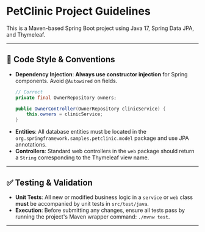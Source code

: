 # PetClinic Project Guidelines

This is a Maven-based Spring Boot project using Java 17, Spring Data JPA, and Thymeleaf.

---

## 📝 Code Style & Conventions

* **Dependency Injection**: **Always use constructor injection** for Spring components. Avoid `@Autowired` on fields.
    ```java
    // Correct
    private final OwnerRepository owners;

    public OwnerController(OwnerRepository clinicService) {
        this.owners = clinicService;
    }
    ```
* **Entities**: All database entities must be located in the `org.springframework.samples.petclinic.model` package and use JPA annotations.
* **Controllers**: Standard web controllers in the `web` package should return a `String` corresponding to the Thymeleaf view name.

---

## ✅ Testing & Validation

* **Unit Tests**: All new or modified business logic in a `service` or `web` class **must** be accompanied by unit tests in `src/test/java`.
* **Execution**: Before submitting any changes, ensure all tests pass by running the project's Maven wrapper command: `./mvnw test`.

---

